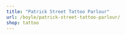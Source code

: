 ```yaml
---
title: "Patrick Street Tattoo Parlour"
url: /boyle/patrick-street-tattoo-parlour/
shop: tattoo
---
```

